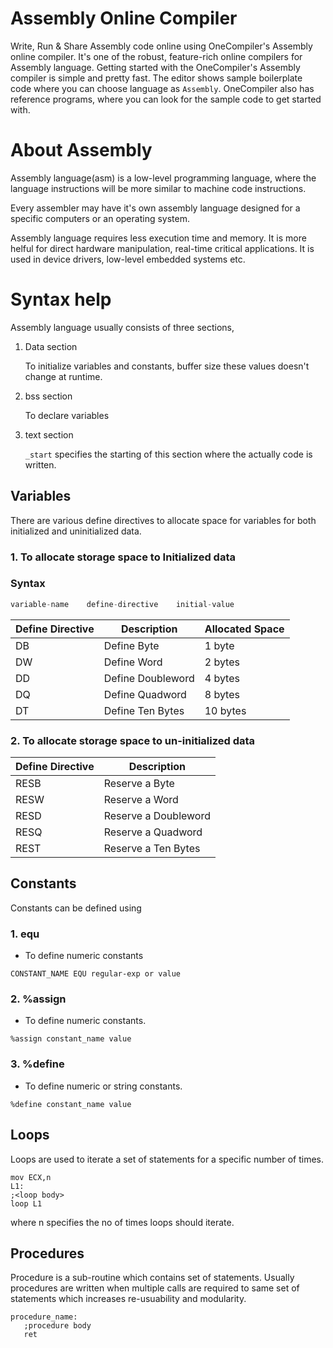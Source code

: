 # Assembly Online Compiler

Write, Run & Share Assembly code online using OneCompiler's Assembly online compiler. It's one of the robust, feature-rich online compilers for Assembly language. Getting started with the OneCompiler's Assembly compiler is simple and pretty fast. The editor shows sample boilerplate code where you can choose language as `Assembly`. OneCompiler also has reference programs, where you can look for the sample code to get started with.


# About Assembly

Assembly language(asm) is a low-level programming language, where the language instructions will be more similar to machine code instructions. 

Every assembler may have it's own assembly language designed for a specific computers or an operating system.

Assembly language requires less execution time and memory. It is more helful for direct hardware manipulation, real-time critical applications. It is used in device drivers, low-level embedded systems etc.

# Syntax help

Assembly language usually consists of three sections, 

1. Data section

    To initialize variables and constants, buffer size these values doesn't change at runtime. 
2. bss section

    To declare variables

3. text section

    `_start` specifies the starting of this section where the actually code is written. 

## Variables


There are various define directives to allocate space for variables for both initialized and uninitialized data.

### 1.  To allocate storage space to Initialized data

### Syntax
```c
variable-name    define-directive    initial-value 
```

|Define Directive| Description| Allocated Space|
|-----|----|----|
|DB| Define Byte| 1 byte|
|DW| Define Word| 2 bytes|
|DD| Define Doubleword | 4 bytes|
|DQ| Define Quadword | 8 bytes|
|DT| Define Ten Bytes | 10 bytes|


### 2.  To allocate storage space to un-initialized data


|Define Directive| Description| 
|-----|----|
|RESB |	Reserve a Byte|
|RESW | Reserve a Word|
|RESD |	Reserve a Doubleword|
|RESQ |	Reserve a Quadword|
|REST |	Reserve a Ten Bytes|


## Constants

Constants can be defined using 

### 1. equ

 * To define numeric constants

```
CONSTANT_NAME EQU regular-exp or value
```
### 2. %assign

 * To define numeric constants.

 ```
 %assign constant_name value
 ```

### 3. %define
* To define numeric or string constants.

```
%define constant_name value
```

## Loops

Loops are used to iterate a set of statements for a specific number of times.

```
mov ECX,n
L1:
;<loop body>
loop L1
```
where n specifies the no of times loops should iterate.

## Procedures

Procedure is a sub-routine which contains set of statements. Usually procedures are written when multiple calls are required to same set of statements which increases re-usuability and modularity.


```
procedure_name:
   ;procedure body
   ret
```